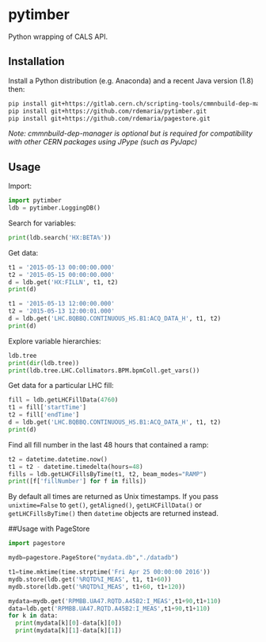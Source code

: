 # pytimber

Python wrapping of CALS API.

## Installation

Install a Python distribution (e.g. Anaconda) and a recent Java version (1.8) then:

```sh
pip install git+https://gitlab.cern.ch/scripting-tools/cmmnbuild-dep-manager.git
pip install git+https://github.com/rdemaria/pytimber.git
pip install git+https://github.com/rdemaria/pagestore.git
```

_Note: cmmnbuild-dep-manager is optional but is required for compatibility with
other CERN packages using JPype (such as PyJapc)_

## Usage

Import:

```python
import pytimber
ldb = pytimber.LoggingDB()
```

Search for variables:

```python
print(ldb.search('HX:BETA%'))
```

Get data:

```python
t1 = '2015-05-13 00:00:00.000'
t2 = '2015-05-15 00:00:00.000'
d = ldb.get('HX:FILLN', t1, t2)
print(d)
```

```python
t1 = '2015-05-13 12:00:00.000'
t2 = '2015-05-13 12:00:01.000'
d = ldb.get('LHC.BQBBQ.CONTINUOUS_HS.B1:ACQ_DATA_H', t1, t2)
print(d)
```

Explore variable hierarchies:

```python
ldb.tree
print(dir(ldb.tree))
print(ldb.tree.LHC.Collimators.BPM.bpmColl.get_vars())
```

Get data for a particular LHC fill:

```python
fill = ldb.getLHCFillData(4760)
t1 = fill['startTime']
t2 = fill['endTime']
d = ldb.get('LHC.BQBBQ.CONTINUOUS_HS.B1:ACQ_DATA_H', t1, t2)
print(d)
```

Find all fill number in the last 48 hours that contained a ramp:

```python
t2 = datetime.datetime.now()
t1 = t2 - datetime.timedelta(hours=48)
fills = ldb.getLHCFillsByTime(t1, t2, beam_modes="RAMP")
print([f['fillNumber'] for f in fills])
```

By default all times are returned as Unix timestamps. If you pass
`unixtime=False` to `get()`, `getAligned()`, `getLHCFillData()` or
`getLHCFillsByTime()` then `datetime` objects are returned instead.

##Usage with PageStore

```python
import pagestore

mydb=pagestore.PageStore("mydata.db","./datadb")

t1=time.mktime(time.strptime('Fri Apr 25 00:00:00 2016'))
mydb.store(ldb.get('%RQTD%I_MEAS', t1, t1+60))
mydb.store(ldb.get('%RQTD%I_MEAS', t1+60, t1+120))

mydata=mydb.get('RPMBB.UA47.RQTD.A45B2:I_MEAS',t1+90,t1+110)
data=ldb.get('RPMBB.UA47.RQTD.A45B2:I_MEAS',t1+90,t1+110)
for k in data:
  print(mydata[k][0]-data[k][0])
  print(mydata[k][1]-data[k][1])

```





